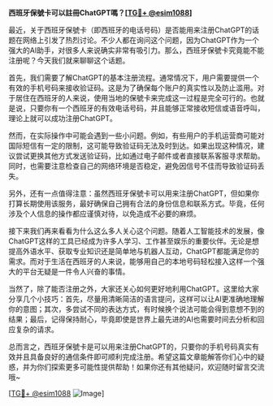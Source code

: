 **西班牙保號卡可以註冊ChatGPT嗎？[[TG💪+ @esim1088](https://t.me/s/esim1088)]**

最近，关于西班牙保號卡（即西班牙的电话号码）是否能用来注册ChatGPT的话题在网络上引发了热烈讨论。不少人都在询问这个问题，因为ChatGPT作为一个强大的AI助手，对很多人来说确实非常有吸引力。那么，西班牙保號卡究竟能不能注册呢？今天我们就来聊聊这个话题。

首先，我们需要了解ChatGPT的基本注册流程。通常情况下，用户需要提供一个有效的手机号码来接收验证码。这是为了确保每个账户的真实性以及防止滥用。对于居住在西班牙的人来说，使用当地的保號卡来完成这一过程是完全可行的。也就是说，只要你有一个西班牙的有效电话号码，并且能够正常接收短信或语音呼叫，理论上就可以成功注册ChatGPT。

然而，在实际操作中可能会遇到一些小问题。例如，有些用户的手机运营商可能对国际短信有一定的限制，这可能导致验证码无法及时到达。如果出现这种情况，建议尝试更换其他方式发送验证码，比如通过电子邮件或者直接联系客服寻求帮助。同时，也需要注意检查自己的网络环境是否稳定，避免因信号不佳而导致验证码丢失。

另外，还有一点值得注意：虽然西班牙保號卡可以用来注册ChatGPT，但如果你打算长期使用该服务，最好确保自己拥有合法的身份信息和联系方式。毕竟，任何涉及个人信息的操作都应谨慎对待，以免造成不必要的麻烦。

接下来我们再来看看为什么这么多人关心这个问题。随着人工智能技术的发展，像ChatGPT这样的工具已经成为许多人学习、工作甚至娱乐的重要伙伴。无论是想提高外语水平、获取专业知识还是简单地与机器人互动，ChatGPT都能满足你的需求。而对于生活在西班牙的人来说，能够用自己的本地号码轻松接入这样一个强大的平台无疑是一件令人兴奋的事情。

当然了，除了能否注册之外，大家还关心如何更好地利用ChatGPT。这里给大家分享几个小技巧：首先，尽量用清晰简洁的语言提问，这样可以让AI更准确地理解你的意图；其次，多尝试不同的表达方式，有时候换个说法可能会得到意想不到的结果；最后，记得保持耐心，毕竟即使是世界上最先进的AI也需要时间去分析和回应复杂的请求。

总而言之，西班牙保號卡是可以用来注册ChatGPT的，只要你的手机号码真实有效并且具备良好的通信条件即可顺利完成注册。希望这篇文章能解答你们心中的疑惑，并为你们探索更多可能性提供帮助！如果你还有其他疑问，欢迎随时留言交流哦~

[[TG💪+ @esim1088](https://t.me/s/esim1088) ![Image](https://i.postimg.cc/4NQfJmqS/Snipaste-2025-05-13-00-14-12.png)]